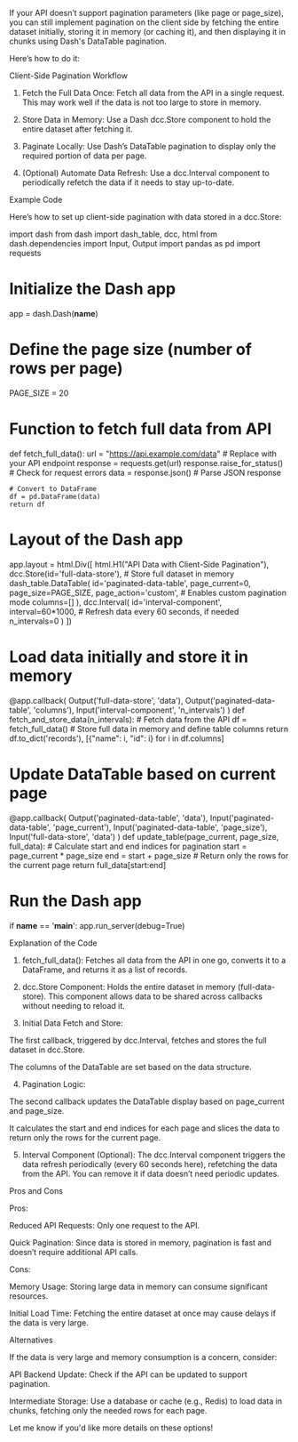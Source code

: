 If your API doesn’t support pagination parameters (like page or page_size), you can still implement pagination on the client side by fetching the entire dataset initially, storing it in memory (or caching it), and then displaying it in chunks using Dash's DataTable pagination.

Here’s how to do it:

Client-Side Pagination Workflow

1. Fetch the Full Data Once: Fetch all data from the API in a single request. This may work well if the data is not too large to store in memory.


2. Store Data in Memory: Use a Dash dcc.Store component to hold the entire dataset after fetching it.


3. Paginate Locally: Use Dash’s DataTable pagination to display only the required portion of data per page.


4. (Optional) Automate Data Refresh: Use a dcc.Interval component to periodically refetch the data if it needs to stay up-to-date.



Example Code

Here’s how to set up client-side pagination with data stored in a dcc.Store:

import dash
from dash import dash_table, dcc, html
from dash.dependencies import Input, Output
import pandas as pd
import requests

# Initialize the Dash app
app = dash.Dash(__name__)

# Define the page size (number of rows per page)
PAGE_SIZE = 20

# Function to fetch full data from API
def fetch_full_data():
    url = "https://api.example.com/data"  # Replace with your API endpoint
    response = requests.get(url)
    response.raise_for_status()  # Check for request errors
    data = response.json()       # Parse JSON response
    
    # Convert to DataFrame
    df = pd.DataFrame(data)
    return df

# Layout of the Dash app
app.layout = html.Div([
    html.H1("API Data with Client-Side Pagination"),
    dcc.Store(id='full-data-store'),  # Store full dataset in memory
    dash_table.DataTable(
        id='paginated-data-table',
        page_current=0,
        page_size=PAGE_SIZE,
        page_action='custom',  # Enables custom pagination mode
        columns=[]
    ),
    dcc.Interval(
        id='interval-component',
        interval=60*1000,  # Refresh data every 60 seconds, if needed
        n_intervals=0
    )
])

# Load data initially and store it in memory
@app.callback(
    Output('full-data-store', 'data'),
    Output('paginated-data-table', 'columns'),
    Input('interval-component', 'n_intervals')
)
def fetch_and_store_data(n_intervals):
    # Fetch data from the API
    df = fetch_full_data()
    # Store full data in memory and define table columns
    return df.to_dict('records'), [{"name": i, "id": i} for i in df.columns]

# Update DataTable based on current page
@app.callback(
    Output('paginated-data-table', 'data'),
    Input('paginated-data-table', 'page_current'),
    Input('paginated-data-table', 'page_size'),
    Input('full-data-store', 'data')
)
def update_table(page_current, page_size, full_data):
    # Calculate start and end indices for pagination
    start = page_current * page_size
    end = start + page_size
    # Return only the rows for the current page
    return full_data[start:end]

# Run the Dash app
if __name__ == '__main__':
    app.run_server(debug=True)

Explanation of the Code

1. fetch_full_data(): Fetches all data from the API in one go, converts it to a DataFrame, and returns it as a list of records.


2. dcc.Store Component: Holds the entire dataset in memory (full-data-store). This component allows data to be shared across callbacks without needing to reload it.


3. Initial Data Fetch and Store:

The first callback, triggered by dcc.Interval, fetches and stores the full dataset in dcc.Store.

The columns of the DataTable are set based on the data structure.



4. Pagination Logic:

The second callback updates the DataTable display based on page_current and page_size.

It calculates the start and end indices for each page and slices the data to return only the rows for the current page.



5. Interval Component (Optional): The dcc.Interval component triggers the data refresh periodically (every 60 seconds here), refetching the data from the API. You can remove it if data doesn’t need periodic updates.



Pros and Cons

Pros:

Reduced API Requests: Only one request to the API.

Quick Pagination: Since data is stored in memory, pagination is fast and doesn’t require additional API calls.


Cons:

Memory Usage: Storing large data in memory can consume significant resources.

Initial Load Time: Fetching the entire dataset at once may cause delays if the data is very large.


Alternatives

If the data is very large and memory consumption is a concern, consider:

API Backend Update: Check if the API can be updated to support pagination.

Intermediate Storage: Use a database or cache (e.g., Redis) to load data in chunks, fetching only the needed rows for each page.


Let me know if you'd like more details on these options!

